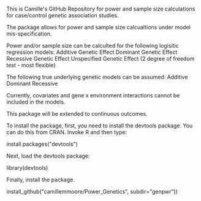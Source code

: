 This is Camille's GitHub Repository for power and sample size calculations for case/control genetic association studies.

The package allows for power and sample size calcualtions under model mis-specification.  

Power and/or sample size can be calculted for the following logisitic regression models:
	Additive Genetic Effect
	Dominant Genetic Effect
	Recessive Genetic Effect
	Unspecified Genetic Effect (2 degree of freedom test - most flexible)

The following true underlying genetic models can be assumed:
	Additive
	Dominant
	Recessive

Currently, covariates and gene x environment interactions cannot be included in the models. 

This package will be extended to continuous outcomes.  

To install the package, first, you need to install the devtools package. You can do this from CRAN. Invoke R and then type:

install.packages("devtools")

Next, load the devtools package:

library(devtools)

Finally, install the package.

install_github("camillemmoore/Power_Genetics", subdir="genpwr"))

